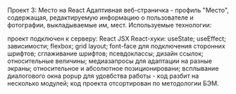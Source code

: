 Проект 3: Место на React
Адаптивная веб-страничка - профиль "Место", содержащая, редактируемую информацию о пользователе и фотографии, выкладываемые им, мест.
Используемые технологии:

проект подключен к серверу:
React
JSX
React-хуки:
useState;
useEffect;
зависимости;
flexbox;
grid layout;
font-face для подключения сторонних шрифтов;
сглаживание шрифтов;
псевдоклассы;
дизайн ссылок;
относительные величины;
медиазапросы для адаптации на разные экраны;
относительное и абсолютное позиционировани;
всплывание диалогового окна popup
для удовбства работы - код разбит на несколько модулей;
код проекта отсортирован по методологии БЭМ.